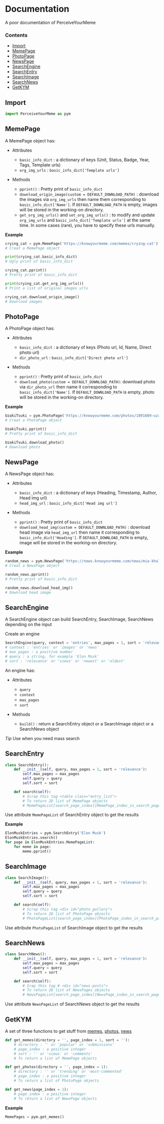 # Documentation

A poor documentation of PerceiveYourMeme

### Contents
- [Import](#Import)
- [MemePage](#MemePage)
- [PhotoPage](#PhotoPage)
- [NewsPage](#NewsPage)
- [SearchEngine](#SearchEngine)
- [SearchEntry](#SearchEntry)
- [SearchImage](#SearchImage)
- [SearchNews](#SearchNews)
- [GetKYM](#GetKYM)

## Import

```Python
import PerceiveYourMeme as pym
```

## MemePage

A MemePage object has:
  - Attributes
    - `basic_info_dict` : a dictionary of keys (Unit, Status, Badge, Year, Tags, Template urls)
    - `org_img_urls` : `basic_info_dict['Template urls']`

  - Methods
    - `pprint()` : Pretty print of `basic_info_dict`
    - `download_origin_image(custom = DEFAULT_DOWNLOAD_PATH)` : download the images via `org_img_urls` then name them corresponding to `basic_info_dict['Name']`. If `DEFAULT_DOWNLOAD_PATH` is empty, images will be stored in the working-on directory.
    - `get_org_img_urls()` and `set_org_img_urls()` : to modify and update `org_img_urls` and `basic_info_dict['Template urls']` at the same time. In some cases (rare), you have to specify these urls manually.

__Example__

```Python
crying_cat = pym.MemePage('https://knowyourmeme.com/memes/crying-cat')
# Creat a MemePage object

print(crying_cat.basic_info_dict)
# Ugly print of basic_info_dict

crying_cat.pprint()
# Pretty print of basic_info_dict

print(crying_cat.get_org_img_urls())
# Print a list of original images urls

crying_cat.download_origin_image()
# Download images
```

## PhotoPage

A PhotoPage object has:
  - Attributes
    - `basic_info_dict` : a dictionary of keys (Photo url, Id, Name, Direct photo url)
    - `dir_photo_url` : `basic_info_dict['Direct photo url']`

  - Methods
    - `pprint()` : Pretty print of `basic_info_dict`
    - `download_photo(custom = DEFAULT_DOWNLOAD_PATH)`: download photo via `dir_photo_url` then name it corresponding to `basic_info_dict['Name']`. If `DEFAULT_DOWNLOAD_PATH` is empty, photo will be stored in the working-on directory.

__Example__

```Python
UzakiTsuki = pym.PhotoPage('https://knowyourmeme.com/photos/1891689-uzaki-chan-wants-to-hang-out')
# Creat a PhotoPage object

UzakiTsuki.pprint()
# Pretty print of basic_info_dict

UzakiTsuki.download_photo()
# Download photo
```

## NewsPage

A NewsPage object has:
  - Attributes
    - `basic_info_dict` : a dictionary of keys (Heading, Timestamp, Author, Head img url)
    - `head_img_url` : `basic_info_dict['Head img url']`

  - Methods
    - `pprint()` : Pretty print of `basic_info_dict`
    - `download_head_img(custom = DEFAULT_DOWNLOAD_PATH)` : download head image via `head_img_url` then name it corresponding to `basic_info_dict['Heading']`. If `DEFAULT_DOWNLOAD_PATH` is empty, image will be stored in the working-on directory.

__Example__

```Python
random_news = pym.NewsPage('https://news.knowyourmeme.com/news/mia-khalifa-is-auctioning-iconic-porn-glasses-to-raise-money-for-beirut')
# Creat a NewsPage object

random_news.pprint()
# Pretty print of basic_info_dict

random_news.download_head_img()
# Download head image
```

## SearchEngine

A SearchEngine object can build SearchEntry, SearchImage, SearchNews depending on the input

Create an engine

```Python
SearchEngine(query, context = 'entries', max_pages = 1, sort = 'relevance')
# context : 'entries' or 'images' or 'news'
# max_pages : a positive number
# query : a string, for example 'Elon Musk'
# sort : 'relevance' or 'views' or 'newest' or 'oldest'
```

An engine has:
  - Attributes
    - `query`
    - `context`
    - `max_pages`
    - `sort`

  - Methods
    - `build()` : return a SearchEntry object or a SearchImage object or a SearchNews object

_Tip_ Use when you need mass search

## SearchEntry

```Python
class SearchEntry():
    def __init__(self, query, max_pages = 1, sort = 'relevance'):
        self.max_pages = max_pages
        self.query = query
        self.sort = sort

    def search(self):
        # Scrap this tag <table class="entry_list">
        # To return 2D list of MemePage objects
        # MemePageList[search_page_index][MemePage_index_in_search_page]
```

Use attribute `MemePageList` of SearchEntry object to get the results

__Example__

```Python
ElonMuskEntries = pym.SearchEntry('Elon Musk')
ElonMuskEntries.search()
for page in ElonMuskEntries.MemePageList:
    for meme in page:
        meme.pprint()
```

## SearchImage

```Python
class SearchImage():
    def __init__(self, query, max_pages = 1, sort = 'relevance'):
        self.max_pages = max_pages
        self.query = query
        self.sort = sort

    def search(self):
        # Scrap this tag <div id="photo_gallery">
        # To return 2D list of PhotoPage objects
        # PhotoPageList[search_page_index][PhotoPage_index_in_search_page]
```

Use attribute `PhotoPageList` of SearchImage object to get the results

## SearchNews

```Python
class SearchNews():
    def __init__(self, query, max_pages = 1, sort = 'relevance'):
        self.max_pages = max_pages
        self.query = query
        self.sort = sort

    def search(self):
        # Srap this tag # <div id="news-posts">
        # To return 2D list of NewsPages objects
        # NewsPageList[search_page_index][NewsPage_index_in_search_page]
```

Use attribute `NewsPageList` of SearchNews object to get the results

## GetKYM

A set of three functions to get stuff from [memes](https://knowyourmeme.com/memes), [photos](https://knowyourmeme.com/photos), [news](https://news.knowyourmeme.com/news)

```Python
def get_memes(directory = '', page_index = 1, sort = ''):
    # directory : '' or 'popular' or 'submissions'
    # page_index : a positive integer
    # sort : '' or 'views' or 'comments'
    # To return a list of MemePage objects
```

```Python
def get_photos(directory = '', page_index = 1):
    # directory : '' or 'trending' or 'most-commented'
    # page_index : a positive integer
    # To return a list of PhotoPage objects
```

```Python
def get_news(page_index = 1):
    # page_index : a positive integer
    # To return a list of NewsPage objects
```

__Example__

```Python
MemePages = pym.get_memes()
```

